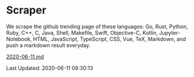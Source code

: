 # Scraper

We scrape the github trending page of these languages: Go, Rust, Python, Ruby, C++, C, Java, Shell, Makefile, Swift, Objective-C, Kotlin, Jupyter-Notebook, HTML, JavaScript, TypeScript, CSS, Vue, TeX, Markdown, and push a markdown result everyday.

[2020-06-11.md](https://github.com/yangwenmai/Scraper/blob/master/2020-06-11.md)

Last Updated: 2020-06-11 08:30:13
